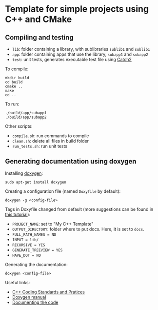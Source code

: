 # Template for simple projects using C++ and CMake


## Compiling and testing

* `lib`: folder containing a library, with sublibraries `sublib1` and `sublib1`
* `app`: folder containing apps that use the library, `subapp1` and `subapp2`
* `test`: unit tests, generates executable test file using [Catch2](https://github.com/catchorg/Catch2)

To compile:

```
mkdir build
cd build
cmake ..
make
cd ..
```

To run:

```
./build/app/subapp1
./build/app/subapp2
```


Other scripts:

* `compile.sh`: run commands to compile
* `clean.sh`: delete all files in build folder
* `run_tests.sh`: run unit tests


## Generating documentation using doxygen

Installing [doxygen](http://www.doxygen.nl/manual/starting.html):

```
sudo apt-get install doxygen
```

Creating a configuration file (named `Doxyfile` by default):

```
doxygen -g <config-file>
```

Tags in Doxyfile changed from default (more suggestions can be found in [this tutorial](http://www.yolinux.com/TUTORIALS/LinuxTutorialC++CodingStyle.html#DOXYGEN)):

* `PROJECT_NAME`: set to "My C++ Template"
* `OUTPUT_DIRECTORY`: folder where to put docs. Here, it is set to `docs`.
* `FULL_PATH_NAMES = NO`
* `INPUT = lib/`
* `RECURSIVE = YES`
* `GENERATE_TREEVIEW = YES`
* `HAVE_DOT = NO`

Generating the documentation:

```
doxygen <config-file>
```

Useful links:

* [C++ Coding Standards and Pratices](http://www.yolinux.com/TUTORIALS/LinuxTutorialC++CodingStyle.html#DOXYGEN)
* [Doxygen manual](http://www.doxygen.nl/manual/starting.html)
* [Documenting the code](http://www.doxygen.nl/manual/docblocks.html)
